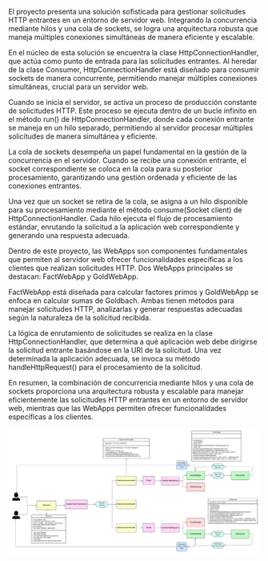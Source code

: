 El proyecto presenta una solución sofisticada para gestionar solicitudes HTTP entrantes en un entorno de servidor web. Integrando la concurrencia mediante hilos y una cola de sockets, se logra una arquitectura robusta que maneja múltiples conexiones simultáneas de manera eficiente y escalable.

En el núcleo de esta solución se encuentra la clase HttpConnectionHandler, que actúa como punto de entrada para las solicitudes entrantes. Al heredar de la clase Consumer<Socket>, HttpConnectionHandler está diseñado para consumir sockets de manera concurrente, permitiendo manejar múltiples conexiones simultáneas, crucial para un servidor web.

Cuando se inicia el servidor, se activa un proceso de producción constante de solicitudes HTTP. Este proceso se ejecuta dentro de un bucle infinito en el método run() de HttpConnectionHandler, donde cada conexión entrante se maneja en un hilo separado, permitiendo al servidor procesar múltiples solicitudes de manera simultánea y eficiente.

La cola de sockets desempeña un papel fundamental en la gestión de la concurrencia en el servidor. Cuando se recibe una conexión entrante, el socket correspondiente se coloca en la cola para su posterior procesamiento, garantizando una gestión ordenada y eficiente de las conexiones entrantes.

Una vez que un socket se retira de la cola, se asigna a un hilo disponible para su procesamiento mediante el método consume(Socket client) de HttpConnectionHandler. Cada hilo ejecuta el flujo de procesamiento estándar, enrutando la solicitud a la aplicación web correspondiente y generando una respuesta adecuada.

Dentro de este proyecto, las WebApps son componentes fundamentales que permiten al servidor web ofrecer funcionalidades específicas a los clientes que realizan solicitudes HTTP. Dos WebApps principales se destacan: FactWebApp y GoldWebApp.

FactWebApp está diseñada para calcular factores primos y GoldWebApp se enfoca en calcular sumas de Goldbach. Ambas tienen métodos para manejar solicitudes HTTP, analizarlas y generar respuestas adecuadas según la naturaleza de la solicitud recibida.

La lógica de enrutamiento de solicitudes se realiza en la clase HttpConnectionHandler, que determina a qué aplicación web debe dirigirse la solicitud entrante basándose en la URI de la solicitud. Una vez determinada la aplicación adecuada, se invoca su método handleHttpRequest() para el procesamiento de la solicitud.

En resumen, la combinación de concurrencia mediante hilos y una cola de sockets proporciona una arquitectura robusta y escalable para manejar eficientemente las solicitudes HTTP entrantes en un entorno de servidor web, mientras que las WebApps permiten ofrecer funcionalidades específicas a los clientes.

![Diagrama](uml_proyecto_1.1.png)